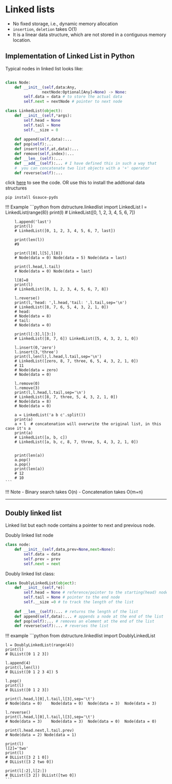 # Linked lists

- No fixed storage, i.e., dynamic memory allocation
- `insertion`, `deletion` takes O(1)
- It is a linear data structure, which are not stored in a contiguous memory location.

## Implementation of Linked List in Python

Typical nodes in linked list looks like: 
```python

class Node:
    def __init__(self,data:Any,
                nextNode:Optional[Any]=None) -> None:
        self.data = data # to store the actual data
        self.next = nextNode # pointer to next node
```

```python
class LinkedList(object):
    def __init__(self,*args):
        self.head = None
        self.tail = None
        self.__size = 0 
    
    def append(self,data):...
    def pop(self):...
    def insert(self,at,data):...
    def remove(self,index):...
    def __len__(self):...
    def __add__(self):... # I have defined this in such a way that
    #  you can concatenate two list objects with a '+' operator 
    def reverse(self):...

```

click <a href="https://github.com/GSAUC3/Gsauce-pyds/blob/master/dstructure/linkedlist.py">here</a> to see the code. OR
use this to install the addtional data structures 
```
pip install Gsauce-pyds
```
!!! Example
    ```python
        from dstructure.linkedlist import LinkedList
        l = LinkedList(range(8))
        print(l)
        # LinkedList([0, 1, 2, 3, 4, 5, 6, 7])

        l.append('last')
        print(l)
        # LinkedList([0, 1, 2, 3, 4, 5, 6, 7, last])

        print(len(l))
        #9

        print(l[0],l[5],l[8])
        # Node(data = 0) Node(data = 5) Node(data = last)

        print(l.head,l.tail)
        # Node(data = 0) Node(data = last)

        l[8]=8
        print(l)
        # LinkedList([0, 1, 2, 3, 4, 5, 6, 7, 8])

        l.reverse()
        print(l,'head: ',l.head,'tail: ',l.tail,sep='\n')
        # LinkedList([8, 7, 6, 5, 4, 3, 2, 1, 0])
        # head: 
        # Node(data = 8)
        # tail: 
        # Node(data = 0)

        print(l[:3],l[3:])
        # LinkedList([8, 7, 6]) LinkedList([5, 4, 3, 2, 1, 0])

        l.insert(0,'zero')
        l.insert(3,'three')
        print(l,len(l),l.head,l.tail,sep='\n')
        # LinkedList([zero, 8, 7, three, 6, 5, 4, 3, 2, 1, 0])
        # 11
        # Node(data = zero)
        # Node(data = 0)

        l.remove(0)
        l.remove(3)
        print(l,l.head,l.tail,sep='\n')
        # LinkedList([8, 7, three, 5, 4, 3, 2, 1, 0])
        # Node(data = 8)
        # Node(data = 0)

        a = LinkedList('a b c'.split())
        print(a)
        a + l  # concatenation will overwrite the original list, in this case it's a
        print(a)
        # LinkedList([a, b, c])
        # LinkedList([a, b, c, 8, 7, three, 5, 4, 3, 2, 1, 0])


        print(len(a))
        a.pop()
        a.pop()
        print(len(a))
        # 12
        # 10
    ```
!!! Note
    - Binary search takes O(n)
    - Concatenation takes O(m+n)
***
## Doubly linked list

Linked list but each node contains a pointer to next and previous node. 

Doubly linked list node
```python
class node:
    def __init__(self,data,prev=None,next=None):
        self.data = data 
        self.prev = prev
        self.next = next
```

Doubly linked list class:
```python
class DoublyLinkedList(object):
    def __init__(self,*e):
        self.head = None # reference/pointer to the starting(head) node
        self.tail = None # pointer to the end node
        self.__size =0 # to track the length of the list
    
    def __len__(self):... # returns the length of the list
    def append(self,data):... # appends a node at the end of the list
    def pop(self):... # removes an element at the end of the list
    def reverse(self):... # reverses the list 
```


!!! example
    ```python
    from dstructure.linkedlist import DoublyLinkedList

    l = DoublyLinkedList(range(4))
    print(l)
    # DLList([0 1 2 3])

    l.append(4)
    print(l,len(l))
    # DLList([0 1 2 3 4]) 5

    l.pop()
    print(l)
    # DLList([0 1 2 3])

    print(l.head,l[0],l.tail,l[3],sep='\t')
    # Node(data = 0)	Node(data = 0)	Node(data = 3)	Node(data = 3)

    l.reverse()
    print(l.head,l[0],l.tail,l[3],sep='\t')
    # Node(data = 3)	Node(data = 3)	Node(data = 0)	Node(data = 0)

    print(l.head.next,l.tail.prev)
    # Node(data = 2) Node(data = 1)

    print(l)
    l[2]='two'
    print(l)
    # DLList([3 2 1 0])
    # DLList([3 2 two 0])

    print(l[:2],l[2:])
    # DLList([3 2]) DLList([two 0])
    ```